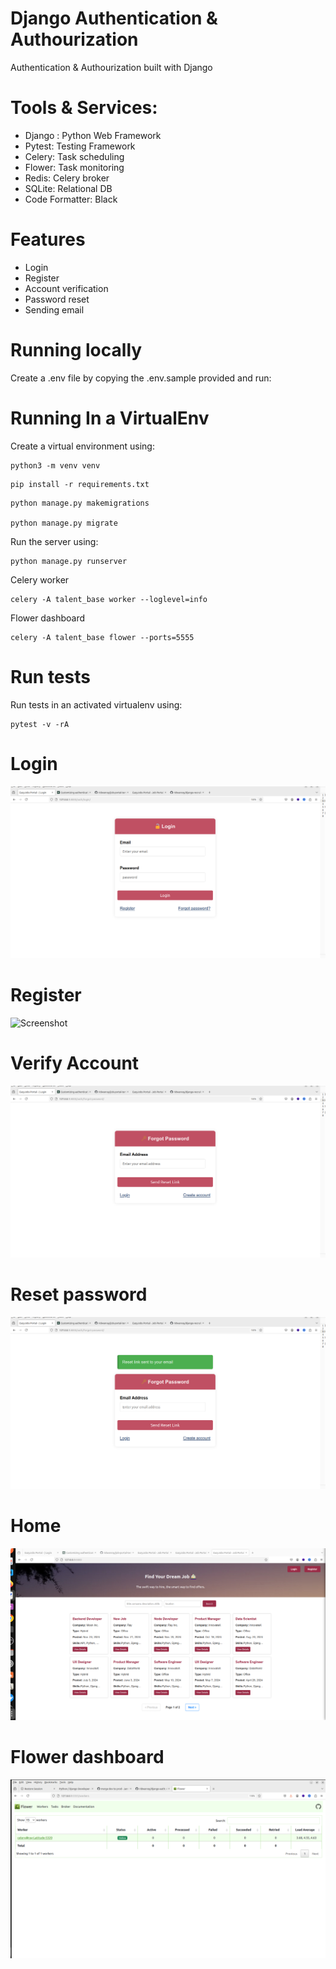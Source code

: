# Django Authentication & Authourization
Authentication & Authourization built with Django

# Tools & Services:
- Django : Python Web Framework
- Pytest: Testing Framework
- Celery: Task scheduling
- Flower: Task monitoring
- Redis: Celery broker
- SQLite: Relational DB
- Code Formatter: Black

# Features

- Login
- Register
- Account verification
- Password reset
- Sending email

# Running locally

Create a .env file by copying the .env.sample provided and run:


# Running In a VirtualEnv

Create a virtual environment using:
```
python3 -m venv venv
```

```
pip install -r requirements.txt
```

```
python manage.py makemigrations

python manage.py migrate
```

Run the server using:
```
python manage.py runserver
```

Celery worker
```
celery -A talent_base worker --loglevel=info
```
Flower dashboard
```
celery -A talent_base flower --ports=5555
```


# Run tests

Run tests in an activated virtualenv using:

```
pytest -v -rA
```

# Login
![Screenshot](screenshots/login.png)


# Register
![Screenshot](screenshots/register-page.png.png)


# Verify Account
![Screenshot](screenshots/account-verification.png)


# Reset password
![Screenshot](screenshots/password-reset.png)


# Home
![Screenshot](screenshots/home.png)


# Flower dashboard
![Screenshot](screenshots/flower.png)

